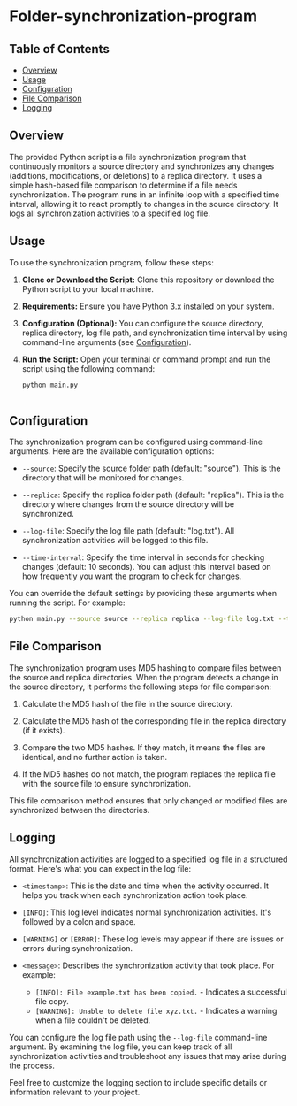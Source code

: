# Folder-synchronization-program

## Table of Contents
- [Overview](#overview)
- [Usage](#usage)
- [Configuration](#configuration)
- [File Comparison](#file-comparison)
- [Logging](#logging)
  
## Overview
The provided Python script is a file synchronization program that continuously monitors a source directory and synchronizes any changes (additions, modifications, or deletions) to a replica directory. It uses a simple hash-based file comparison to determine if a file needs synchronization.
The program runs in an infinite loop with a specified time interval, allowing it to react promptly to changes in the source directory. It logs all synchronization activities to a specified log file.

## Usage

To use the synchronization program, follow these steps:

1. **Clone or Download the Script:** Clone this repository or download the Python script to your local machine.

2. **Requirements:** Ensure you have Python 3.x installed on your system.

3. **Configuration (Optional):** You can configure the source directory, replica directory, log file path, and synchronization time interval by using command-line arguments (see [Configuration](#configuration)).

4. **Run the Script:** Open your terminal or command prompt and run the script using the following command:
   ```bash
   python main.py
  
## Configuration

The synchronization program can be configured using command-line arguments. Here are the available configuration options:

- `--source`: Specify the source folder path (default: "source"). This is the directory that will be monitored for changes.

- `--replica`: Specify the replica folder path (default: "replica"). This is the directory where changes from the source directory will be synchronized.

- `--log-file`: Specify the log file path (default: "log.txt"). All synchronization activities will be logged to this file.

- `--time-interval`: Specify the time interval in seconds for checking changes (default: 10 seconds). You can adjust this interval based on how frequently you want the program to check for changes.


You can override the default settings by providing these arguments when running the script. For example:

```bash
python main.py --source source --replica replica --log-file log.txt --time-interval 30
```
## File Comparison

The synchronization program uses MD5 hashing to compare files between the source and replica directories. When the program detects a change in the source directory, it performs the following steps for file comparison:

1. Calculate the MD5 hash of the file in the source directory.

2. Calculate the MD5 hash of the corresponding file in the replica directory (if it exists).

3. Compare the two MD5 hashes. If they match, it means the files are identical, and no further action is taken.

4. If the MD5 hashes do not match, the program replaces the replica file with the source file to ensure synchronization.

This file comparison method ensures that only changed or modified files are synchronized between the directories.

## Logging

All synchronization activities are logged to a specified log file in a structured format. Here's what you can expect in the log file:

- `<timestamp>`: This is the date and time when the activity occurred. It helps you track when each synchronization action took place.

- `[INFO]`: This log level indicates normal synchronization activities. It's followed by a colon and space.

- `[WARNING]` or `[ERROR]`: These log levels may appear if there are issues or errors during synchronization.

- `<message>`: Describes the synchronization activity that took place. For example:
    - `[INFO]: File example.txt has been copied.` - Indicates a successful file copy.
    - `[WARNING]: Unable to delete file xyz.txt.` - Indicates a warning when a file couldn't be deleted.

You can configure the log file path using the `--log-file` command-line argument. By examining the log file, you can keep track of all synchronization activities and troubleshoot any issues that may arise during the process.

Feel free to customize the logging section to include specific details or information relevant to your project.

